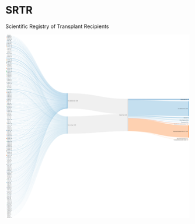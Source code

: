 # SRTR
Scientific Registry of Transplant Recipients 


<img src="https://github.com/heatherjcohen/SRTR/blob/master/SRTR%20Heart%20Transplant%20Outcomes%20for%20one%20year%20SMALL.png" width=1000>
